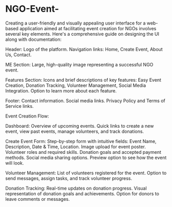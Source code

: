 # NGO-Event-

Creating a user-friendly and visually appealing user interface for a web-based application aimed at facilitating event creation for NGOs involves several key elements. Here's a comprehensive guide on designing the UI along with documentation:

Header:
Logo of the platform.
Navigation links: Home, Create Event, About Us, Contact.

ME Section:
Large, high-quality image representing a successful NGO event.

Features Section:
Icons and brief descriptions of key features: Easy Event Creation, Donation Tracking, Volunteer Management, Social Media Integration.
Option to learn more about each feature.

Footer:
Contact information.
Social media links.
Privacy Policy and Terms of Service links.

Event Creation Flow:

Dashboard:
Overview of upcoming events.
Quick links to create a new event, view past events, manage volunteers, and track donations.

Create Event Form:
Step-by-step form with intuitive fields:
Event Name, Description, Date & Time, Location.
Image upload for event poster.
Volunteer roles and required skills.
Donation goals and accepted payment methods.
Social media sharing options.
Preview option to see how the event will look.

Volunteer Management:
List of volunteers registered for the event.
Option to send messages, assign tasks, and track volunteer progress.

Donation Tracking:
Real-time updates on donation progress.
Visual representation of donation goals and achievements.
Option for donors to leave comments or messages.
